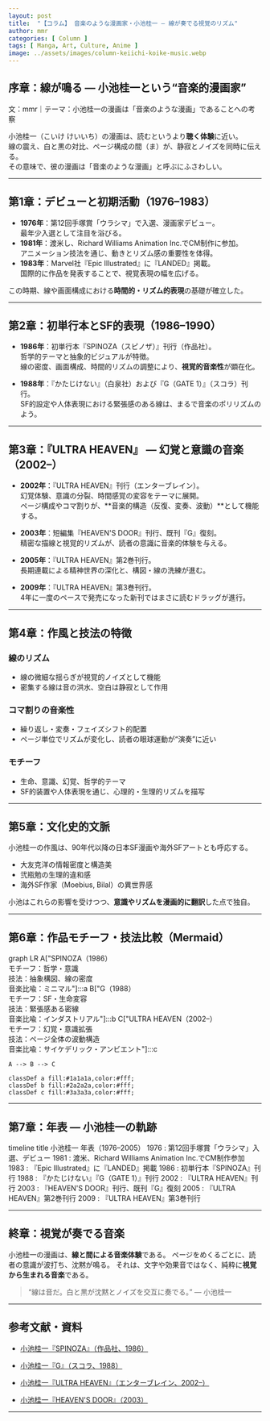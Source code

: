 ```yaml
---
layout: post
title:  "【コラム】 音楽のような漫画家・小池桂一 ― 線が奏でる視覚のリズム"
author: mmr
categories: [ Column ]
tags: [ Manga, Art, Culture, Anime ]
image: ../assets/images/column-keiichi-koike-music.webp
---
```


## 序章：線が鳴る ― 小池桂一という“音楽的漫画家”


文：mmr｜テーマ：小池桂一の漫画は「音楽のような漫画」であることへの考察


小池桂一（こいけ けいいち）の漫画は、読むというより**聴く体験**に近い。  
線の震え、白と黒の対比、ページ構成の間（ま）が、静寂とノイズを同時に伝える。  
その意味で、彼の漫画は「音楽のような漫画」と呼ぶにふさわしい。

---

<style type="text/css">

table, td, th {
border: 2px #111 solid;
width: auto;
padding: 10px; 
}
th {
background-color: #111;
color: #fff;
}
</style>

## 第1章：デビューと初期活動（1976–1983）

- **1976年**：第12回手塚賞「ウラシマ」で入選、漫画家デビュー。  
  最年少入選として注目を浴びる。
- **1981年**：渡米し、Richard Williams Animation Inc.でCM制作に参加。  
  アニメーション技法を通じ、動きとリズム感の重要性を体得。
- **1983年**：Marvel社『Epic Illustrated』に『LANDED』掲載。  
  国際的に作品を発表することで、視覚表現の幅を広げる。

この時期、線や画面構成における**時間的・リズム的表現**の基礎が確立した。

---

## 第2章：初単行本とSF的表現（1986–1990）

- **1986年**：初単行本『SPINOZA（スピノザ）』刊行（作品社）。  
  哲学的テーマと抽象的ビジュアルが特徴。  
  線の密度、画面構成、時間的リズムの調整により、**視覚的音楽性**が顕在化。
  
- **1988年**：『かたじけない』（白泉社）および『G（GATE 1）』（スコラ）刊行。  
  SF的設定や人体表現における緊張感のある線は、まるで音楽のポリリズムのよう。

---

## 第3章：『ULTRA HEAVEN』 ― 幻覚と意識の音楽（2002–）

- **2002年**：『ULTRA HEAVEN』刊行（エンターブレイン）。  
  幻覚体験、意識の分裂、時間感覚の変容をテーマに展開。  
  ページ構成やコマ割りが、**音楽的構造（反復、変奏、波動）**として機能する。
  
- **2003年**：短編集『HEAVEN'S DOOR』刊行、既刊『G』復刻。  
  精密な描線と視覚的リズムが、読者の意識に音楽的体験を与える。
  
- **2005年**：『ULTRA HEAVEN』第2巻刊行。  
  長期連載による精神世界の深化と、構図・線の洗練が進む。

- **2009年**：『ULTRA HEAVEN』第3巻刊行。  
  4年に一度のペースで発売になった新刊ではまさに読むドラッグが進行。

---

## 第4章：作風と技法の特徴

### 線のリズム
- 線の微細な揺らぎが視覚的ノイズとして機能  
- 密集する線は音の洪水、空白は静寂として作用

### コマ割りの音楽性
- 繰り返し・変奏・フェイズシフト的配置  
- ページ単位でリズムが変化し、読者の眼球運動が“演奏”に近い

### モチーフ
- 生命、意識、幻覚、哲学的テーマ  
- SF的装置や人体表現を通じ、心理的・生理的リズムを描写

---

## 第5章：文化史的文脈

小池桂一の作風は、90年代以降の日本SF漫画や海外SFアートとも呼応する。  
- 大友克洋の情報密度と構造美  
- 弐瓶勉の生理的違和感  
- 海外SF作家（Moebius, Bilal）の異世界感

小池はこれらの影響を受けつつ、**意識やリズムを漫画的に翻訳**した点で独自。

---

## 第6章：作品モチーフ・技法比較（Mermaid）

<div class="mermaid">

graph LR
    A["SPINOZA（1986）<br>モチーフ：哲学・意識<br>技法：抽象構図、線の密度<br>音楽比喩：ミニマル"]:::a
    B["G（1988）<br>モチーフ：SF・生命変容<br>技法：緊張感ある密線<br>音楽比喩：インダストリアル"]:::b
    C["ULTRA HEAVEN（2002–）<br>モチーフ：幻覚・意識拡張<br>技法：ページ全体の波動構造<br>音楽比喩：サイケデリック・アンビエント"]:::c

    A --> B --> C

    classDef a fill:#1a1a1a,color:#fff;
    classDef b fill:#2a2a2a,color:#fff;
    classDef c fill:#3a3a3a,color:#fff;


</div>

---


## 第7章：年表 ― 小池桂一の軌跡

<div class="mermaid">

timeline
    title 小池桂一 年表（1976–2005）
    1976 : 第12回手塚賞「ウラシマ」入選、デビュー
    1981 : 渡米、Richard Williams Animation Inc.でCM制作参加
    1983 : 『Epic Illustrated』に『LANDED』掲載
    1986 : 初単行本『SPINOZA』刊行
    1988 : 『かたじけない』『G（GATE 1）』刊行
    2002 : 『ULTRA HEAVEN』刊行
    2003 : 『HEAVEN'S DOOR』刊行、既刊『G』復刻
    2005 : 『ULTRA HEAVEN』第2巻刊行
    2009 : 『ULTRA HEAVEN』第3巻刊行

</div>

---

## 終章：視覚が奏でる音楽

小池桂一の漫画は、**線と間による音楽体験**である。
ページをめくるごとに、読者の意識が波打ち、沈黙が鳴る。
それは、文字や効果音ではなく、純粋に**視覚から生まれる音楽**である。

> “線は音だ。白と黒が沈黙とノイズを交互に奏でる。” ― 小池桂一

---

## 参考文献・資料

- [小池桂一『SPINOZA』（作品社、1986）](https://amzn.to/4o3cRAl)

- [小池桂一『G』（スコラ、1988）](https://amzn.to/49lDEmS)

- [小池桂一『ULTRA HEAVEN』（エンターブレイン、2002–）](https://amzn.to/4qrGr49)

- [小池桂一『HEAVEN'S DOOR』（2003）](https://amzn.to/3L6u8dk)

---